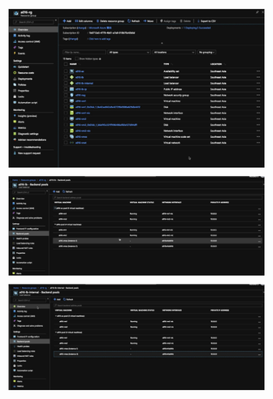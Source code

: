 ![](screenshot/resouces.jpg)

![](screenshot/public-load-balancer-and-multi-backend-pools.jpg)

![](screenshot/internal-load-balancer-and-multi-backend-pools.jpg)
